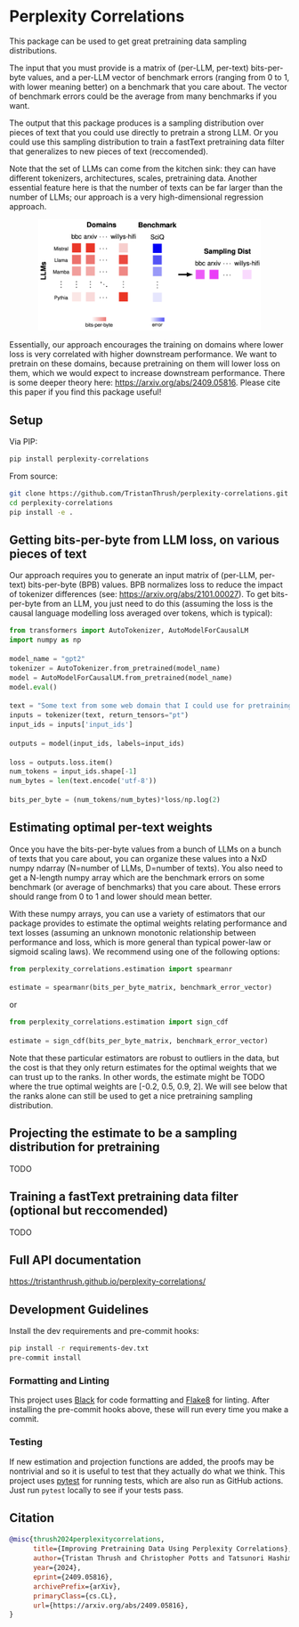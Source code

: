 # Perplexity Correlations

This package can be used to get great pretraining data sampling distributions.

The input that you must provide is a matrix of (per-LLM, per-text) bits-per-byte
values, and a per-LLM vector of benchmark errors (ranging from 0 to 1, with lower
meaning better) on a benchmark that you care about. The vector of benchmark errors
could be the average from many benchmarks if you want.

The output that this package produces is a sampling distribution over pieces of
text that you could use directly to pretrain a strong LLM. Or you could use this
sampling distribution to train a fastText pretraining data filter that generalizes
to new pieces of text (reccomended).

Note that the set of LLMs can come from the kitchen sink: they can have different
tokenizers, architectures, scales, pretraining data. Another essential feature here is
that the number of texts can be far larger than the number of LLMs; our approach is
a very high-dimensional regression approach.

<div align="center">
  <img src="./assets/perplexity_correlations_diagram.png" alt="Perplexity Correlations diagram" width="400"/>
</div>

Essentially, our approach encourages the training on domains where lower loss is
very correlated with higher downstream performance. We want
to pretrain on these domains, because pretraining on them will lower loss on them,
which we would expect to increase downstream performance. There is some deeper
theory here: https://arxiv.org/abs/2409.05816. Please cite this paper if you
find this package useful!

## Setup

Via PIP:

```bash
pip install perplexity-correlations
```

From source:

```bash
git clone https://github.com/TristanThrush/perplexity-correlations.git
cd perplexity-correlations
pip install -e .
```

## Getting bits-per-byte from LLM loss, on various pieces of text

Our approach requires you to generate an input matrix of (per-LLM, per-text)
bits-per-byte (BPB) values. BPB normalizes loss to reduce the impact of tokenizer
differences (see: https://arxiv.org/abs/2101.00027). To get bits-per-byte
from an LLM, you just need to do this (assuming the loss is the causal language
modelling loss averaged over tokens, which is typical):

```python
from transformers import AutoTokenizer, AutoModelForCausalLM
import numpy as np

model_name = "gpt2"
tokenizer = AutoTokenizer.from_pretrained(model_name)
model = AutoModelForCausalLM.from_pretrained(model_name)
model.eval()

text = "Some text from some web domain that I could use for pretraining."
inputs = tokenizer(text, return_tensors="pt")
input_ids = inputs['input_ids']

outputs = model(input_ids, labels=input_ids)

loss = outputs.loss.item()
num_tokens = input_ids.shape[-1]
num_bytes = len(text.encode('utf-8'))

bits_per_byte = (num_tokens/num_bytes)*loss/np.log(2)
```

## Estimating optimal per-text weights

Once you have the bits-per-byte values from a bunch of LLMs on a bunch of texts that
you care about, you can organize these values into a NxD numpy ndarray 
(N=number of LLMs, D=number of texts). You also need to get a N-length numpy array
which are the benchmark errors on some benchmark (or average of benchmarks) that
you care about. These errors should range from 0 to 1 and lower should mean better.

With these numpy arrays, you can use a variety of estimators that our package provides
to estimate the optimal weights relating performance and text losses (assuming
an unknown monotonic relationship between performance and loss, which is more general
than typical power-law or sigmoid scaling laws). We recommend using one of the following
options:

```python
from perplexity_correlations.estimation import spearmanr

estimate = spearmanr(bits_per_byte_matrix, benchmark_error_vector)
```

or

```python
from perplexity_correlations.estimation import sign_cdf

estimate = sign_cdf(bits_per_byte_matrix, benchmark_error_vector)
```

Note that these particular estimators are robust to outliers in the data, but the cost
is that they only return estimates for the optimal weights that we can trust
up to the ranks. In other words, the estimate might be TODO where the true optimal
weights are [-0.2, 0.5, 0.9, 2]. We will see below that the ranks alone can still
be used to get a nice pretraining sampling distribution.


## Projecting the estimate to be a sampling distribution for pretraining

TODO


## Training a fastText pretraining data filter (optional but reccomended)

TODO


## Full API documentation

https://tristanthrush.github.io/perplexity-correlations/


## Development Guidelines

Install the dev requirements and pre-commit hooks:

```bash
pip install -r requirements-dev.txt
pre-commit install
```

### Formatting and Linting

This project uses [Black](https://black.readthedocs.io/en/stable/) for code formatting
and [Flake8](https://flake8.pycqa.org/en/latest/) for linting. After installing the
pre-commit hooks above, these will run every time you make a commit.

### Testing

If new estimation and projection functions are added, the proofs may be nontrivial and
so it is useful to test that they actually do what we think. This project uses
[pytest](https://docs.pytest.org/en/stable/) for running tests, which are also run as
GitHub actions. Just run `pytest` locally to see if your tests pass.

## Citation

```bibtex
@misc{thrush2024perplexitycorrelations,
      title={Improving Pretraining Data Using Perplexity Correlations}, 
      author={Tristan Thrush and Christopher Potts and Tatsunori Hashimoto},
      year={2024},
      eprint={2409.05816},
      archivePrefix={arXiv},
      primaryClass={cs.CL},
      url={https://arxiv.org/abs/2409.05816}, 
}
```


